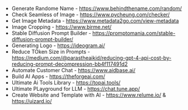 - Generate Randome Name - https://www.behindthename.com/random/
- Check Seamless of Image - https://www.pycheung.com/checker/
- Get Image Metadata - https://www.metadata2go.com/view-metadata
- Image Cropping - https://www.birme.net/
- Stable Diffusion Prompt Builder - https://promptomania.com/stable-diffusion-prompt-builder/
- Generating Logo - https://ideogram.ai/
- Reduce TOken Size in Prompts - https://medium.com/@parastheaikid/reducing-gpt-4-api-cost-by-reducing-prompt-decompression-bb4f117491d2
- Automate Customer Chat - https://www.aidbase.ai/
- Build AI Apps - https://theforgeai.com/
- Ultimate Ai Tools Library - https://topai.tools/
- Ultimate PLayground for LLM - https://chat.tune.app/
- Create Website and Template with AI - https://www.relume.io/ & https://uizard.io/
